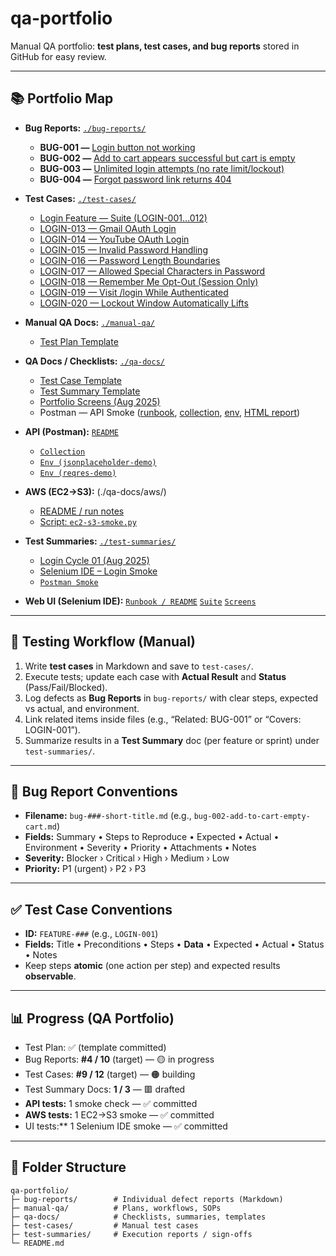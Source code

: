 # qa-portfolio

Manual QA portfolio: **test plans, test cases, and bug reports** stored in GitHub for easy review.

---

## 📚 Portfolio Map

- **Bug Reports:** [`./bug-reports/`](./bug-reports/)
  - **BUG-001 —** [Login button not working](./bug-reports/bug-001-login-button-not-working.md)
  - **BUG-002 —** [Add to cart appears successful but cart is empty](./bug-reports/bug-002-add-to-cart-empty-cart.md)
  - **BUG-003 —** [Unlimited login attempts (no rate limit/lockout)](./bug-reports/bug-003-unlimited-login-attempts-no-rate-limit.md)
  - **BUG-004 —** [Forgot password link returns 404](./bug-reports/bug-004-forgot-password-404.md)

- **Test Cases:** [`./test-cases/`](./test-cases/)
  - [Login Feature — Suite (LOGIN-001…012)](./test-cases/LOGIN-001-012-login-feature-suite.md)
  - [LOGIN-013 — Gmail OAuth Login](./test-cases/LOGIN-013-gmail-oauth.md)
  - [LOGIN-014 — YouTube OAuth Login](./test-cases/LOGIN-014-youtube-oauth.md)
  - [LOGIN-015 — Invalid Password Handling](./test-cases/LOGIN-015-invalid-password.md)
  - [LOGIN-016 — Password Length Boundaries](./test-cases/LOGIN-016-password-length-boundaries.md)
  - [LOGIN-017 — Allowed Special Characters in Password](./test-cases/LOGIN-017-allowed-special-characters.md)
  - [LOGIN-018 — Remember Me Opt-Out (Session Only)](./test-cases/LOGIN-018-remember-me-opt-out.md)
  - [LOGIN-019 — Visit /login While Authenticated](./test-cases/LOGIN-019-login-while-authenticated.md)
  - [LOGIN-020 — Lockout Window Automatically Lifts](./test-cases/LOGIN-020-lockout-window-expires.md)

- **Manual QA Docs:** [`./manual-qa/`](./manual-qa/)
  - [Test Plan Template](./manual-qa/test-plan-template.md)

- **QA Docs / Checklists:** [`./qa-docs/`](./qa-docs/)
  - [Test Case Template](./qa-docs/test-case-template.md)
  - [Test Summary Template](./qa-docs/test-summary-template.md)
  - [Portfolio Screens (Aug 2025)](./qa-docs/portfolio-screens/2025-08/)
  - Postman — API Smoke ([runbook](./qa-docs/postman/README.md), [collection](./qa-docs/postman/qa-portfolio-api-smoke.postman_collection.json), [env](./qa-docs/postman/jsonplaceholder-demo.postman_environment.json), [HTML report](./test-summaries/postman-smoke-report.html))

- **API (Postman):** [`README`](./qa-docs/postman/README.md)
  - [`Collection`](./qa-docs/postman/qa-portfolio-api-smoke.postman_collection.json)
  - [`Env (jsonplaceholder-demo)`](./qa-docs/postman/jsonplaceholder-demo.postman_environment.json)
  - [`Env (reqres-demo)`](./qa-docs/postman/reqres-demo.postman_environment.json)

- **AWS (EC2→S3):** (./qa-docs/aws/)  
  - [README / run notes](./qa-docs/aws/README.md)  
  - [Script: `ec2-s3-smoke.py`](./qa-docs/aws/ec2-s3-smoke.py)

- **Test Summaries:** [`./test-summaries/`](./test-summaries/)
  - [Login Cycle 01 (Aug 2025)](./test-summaries/2025-08-login-cycle-01.md)
  - [Selenium IDE – Login Smoke](./test-summaries/selenium-ide-login-smoke.md)
  - [`Postman Smoke`](./test-summaries/postman-smoke-report.html)
 
- **Web UI (Selenium IDE):** [`Runbook / README`](./qa-docs/selenium/README.md)
  [`Suite`](./qa-docs/selenium/login-smoke.side)
  [`Screens`](./qa-docs/selenium/assets/)

---

## 🧪 Testing Workflow (Manual)

1. Write **test cases** in Markdown and save to `test-cases/`.
2. Execute tests; update each case with **Actual Result** and **Status** (Pass/Fail/Blocked).
3. Log defects as **Bug Reports** in `bug-reports/` with clear steps, expected vs actual, and environment.
4. Link related items inside files (e.g., “Related: BUG-001” or “Covers: LOGIN-001”).
5. Summarize results in a **Test Summary** doc (per feature or sprint) under `test-summaries/`.

---

## 🐞 Bug Report Conventions

- **Filename:** `bug-###-short-title.md` (e.g., `bug-002-add-to-cart-empty-cart.md`)
- **Fields:** Summary • Steps to Reproduce • Expected • Actual • Environment • Severity • Priority • Attachments • Notes
- **Severity:** Blocker › Critical › High › Medium › Low
- **Priority:** P1 (urgent) › P2 › P3

---

## ✅ Test Case Conventions

- **ID:** `FEATURE-###` (e.g., `LOGIN-001`)
- **Fields:** Title • Preconditions • Steps • **Data** • Expected • Actual • Status • Notes
- Keep steps **atomic** (one action per step) and expected results **observable**.

---

## 📊 Progress (QA Portfolio)

- Test Plan: ✅ (template committed)
- Bug Reports: **#4 / 10** (target) — 🟡 in progress
- Test Cases: **#9 / 12** (target) — 🟠 building
- Test Summary Docs: **1 / 3** — 🟥 drafted
- **API tests:** 1 smoke check — ✅ committed
- **AWS tests:** 1 EC2→S3 smoke — ✅ committed
- UI tests:** 1 Selenium IDE smoke — ✅ committed

---

## 📁 Folder Structure

    qa-portfolio/
    ├─ bug-reports/        # Individual defect reports (Markdown)
    ├─ manual-qa/          # Plans, workflows, SOPs
    ├─ qa-docs/            # Checklists, summaries, templates
    ├─ test-cases/         # Manual test cases
    ├─ test-summaries/     # Execution reports / sign-offs
    └─ README.md


